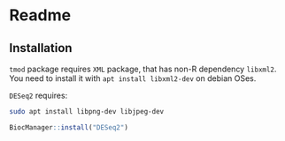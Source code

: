 # Readme

## Installation

`tmod` package requires `XML` package, that has non-R dependency `libxml2`.
You need to install it with `apt install libxml2-dev` on debian OSes.

`DESeq2` requires:

```bash
sudo apt install libpng-dev libjpeg-dev
```

```R
BiocManager::install("DESeq2")
```
